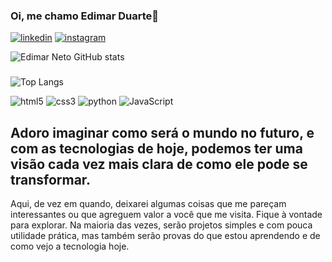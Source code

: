 
### Oi, me chamo Edimar Duarte👋

[![linkedin](	https://img.shields.io/badge/LinkedIn-0077B5?style=for-the-badge&logo=linkedin&logoColor=white)](https://www.linkedin.com/in/edimar-duarte-8a9a20262/)
[![instagram](https://img.shields.io/badge/Instagram-E4405F?style=for-the-badge&logo=instagram&logoColor=white)](https://www.instagram.com/edinho_neto_k2/)

![Edimar Neto GitHub stats](https://github-readme-stats.vercel.app/api?username=EdimarNeto&show_icons=true&theme=tokyonight)
###
![Top Langs](https://github-readme-stats.vercel.app/api/top-langs/?username=EdimarNeto&layout=compact)

<div style="display: inline_block"><br\>
    <img aling="center" alt="html5" src="https://img.shields.io/badge/HTML5-E34F26?style=for-the-badge&logo=html5&logoColor=white"> 
    <img aling="center" alt="css3" src="https://img.shields.io/badge/CSS3-1572B6?style=for-the-badge&logo=css3&logoColor=white"/> 
    <img aling="center" alt="python" src="https://img.shields.io/badge/Python-14354C?style=for-the-badge&logo=python&logoColor=white"> 
    <img aling="center" alt="JavaScript" src="https://img.shields.io/badge/JavaScript-F7DF1E?style=for-the-badge&logo=javascript&logoColor=black"> 
<div\>
  
## Adoro imaginar como será o mundo no futuro, e com as tecnologias de hoje, podemos ter uma visão cada vez mais clara de como ele pode se transformar.
Aqui, de vez em quando, deixarei algumas coisas que me pareçam interessantes ou que agreguem valor a você que me visita. Fique à vontade para explorar. 
Na maioria das vezes, serão projetos simples e com pouca utilidade prática, mas também serão provas do que estou aprendendo e de como vejo a tecnologia hoje.
